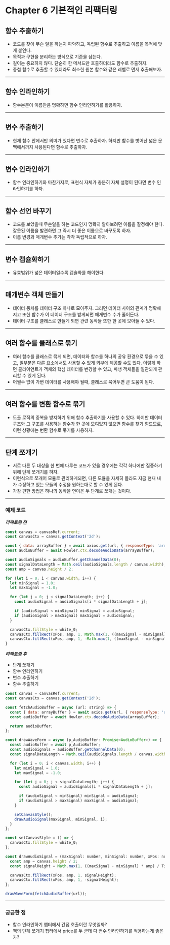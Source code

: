 # Chapter 6 기본적인 리팩터링

## 함수 추출하기
- 코드를 찾아 무슨 일을 하는지 파악하고, 독립된 함수로 추출하고 이름을 목적에 맞게 붙인다.
- 목적과 구현을 분리하는 방식으로 기준을 삼는다.
- 길이는 중요하지 않다. 단순히 한 메서드만 호출하더라도 함수로 추출하자.
- 중첩 함수로 추출할 수 있더라도 최소한 원본 함수와 같은 레벨로 먼저 추출해보자.

---

## 함수 인라인하기
- 함수본문이 이름만큼 명확하면 함수 인라인하기를 활용하자. 

---

## 변수 추출하기
- 현재 함수 안에서만 의미가 있다면 변수로 추출하자. 하지만 함수를 벗어난 넓은 문맥에서까지 사용된다면 함수로 추출하자.

---

## 변수 인라인하기
- 함수 인라인하기와 마찬가지로, 표현식 자체가 충분히 자체 설명이 된다면 변수 인라인하기를 하자.

---

## 함수 선언 바꾸기
- 코드를 보았을때 무슨일을 하는 코드인지 명확히 알아보려면 이름을 잘정해야 한다. 잘못된 이름을 발견하면 그 즉시 더 좋은 이름으로 바꾸도록 하자.
- 이름 변경과 매개변수 추가는 각각 독립적으로 하자.

---

## 변수 캡슐화하기
- 유효범위가 넓은 데이터일수록 캡슐화를 해야한다.

---

## 매개변수 객체 만들기
- 데이터 뭉치를 데이터 구조 하나로 모아주자. 그러면 데이터 사이의 관계가 명확해지고 또한 함수가 이 데이터 구조를 받게되면 매개변수 수가 줄어든다.
- 데이터 구조를 클래스로 만들게 되면 관련 동작들 또한 한 곳에 모아둘 수 있다.

---

## 여러 함수를 클래스로 묶기
- 여러 함수를 클래스로 묶게 되면, 데이터와 함수를 하나의 공유 환경으로 묶을 수 있고, 일부분은 다른 요소에서도 사용할 수 있게 외부에 제공할 수도 있다. 이렇게 하면 클라이언트가 객체의 핵심 데이터를 변경할 수 있고, 파생 객체들을 일관되게 관리할 수 있게 된다.
- 어쩔수 없이 가변 데이터를 사용해야 될때, 클래스로 묶어두면 큰 도움이 된다.

---

## 여러 함수를 변환 함수로 묶기
- 도출 로직의 중복을 방지하기 위해 함수 추출하기를 사용할 수 있다. 하지만 데이터 구조와 그 구조를 사용하는 함수가 한 곳에 모여있지 않으면 함수를 찾기 힘드므로, 이런 상황에는 변환 함수로 묶기를 사용하자.

---

## 단계 쪼개기
- 서로 다른 두 대상을 한 번에 다루는 코드가 있을 경우에는 각각 하나에만 집중하기위해 단계 쪼개기를 하자.
- 이런식으로 쪼개어 모듈로 관리하게되면, 다른 모듈을 자세히 몰라도 지금 현재 내가 수정하고 있는 모듈의 수정을 원하는대로 할 수 있게 된다.
- 가장 편한 방법은 하나의 동작을 연이은 두 단계로 쪼개는 것이다.

---

### 예제 코드

***리팩토링 전***
```js
const canvas = canvasRef.current;
const canvasCtx = canvas.getContext('2d');

const { data: arrayBuffer } = await axios.get(url, { responseType: 'arraybuffer' });
const audioBuffer = await Howler.ctx.decodeAudioData(arrayBuffer);

const audioSignals = audioBuffer.getChannelData(0);
const signalDataLength = Math.ceil(audioSignals.length / canvas.width);
const amp = canvas.height / 2;

for (let i = 0; i < canvas.width; i++) {
  let minSignal = 1.0;
  let maxSignal = -1.0;

  for (let j = 0; j < signalDataLength; j++) {
    const audioSignal = audioSignals[i * signalDataLength + j];

    if (audioSignal < minSignal) minSignal = audioSignal;
    if (audioSignal > maxSignal) maxSignal = audioSignal;
  }

  canvasCtx.fillStyle = white_0;
  canvasCtx.fillRect(xPos, amp, 1, Math.max(1, ((maxSignal - minSignal) * amp) / TimelineStatic.CANVAS_SCALE_RATIO));
  canvasCtx.fillRect(xPos, amp, 1, -Math.max(1, ((maxSignal - minSignal) * amp) / TimelineStatic.CANVAS_SCALE_RATIO));
}

```

***리팩토링 후***
- 단계 쪼개기
- 함수 인라인하기
- 변수 추출하기
- 함수 추출하기
```js
const canvas = canvasRef.current;
const canvasCtx = canvas.getContext('2d');

const fetchAudioBuffer = async (url: string) => {
  const { data: arrayBuffer } = await axios.get(url, { responseType: 'arraybuffer' });
  const audioBuffer = await Howler.ctx.decodeAudioData(arrayBuffer);

  return audioBuffer;
};

const drawWaveForm = async (p_AudioBuffer: Promise<AudioBuffer>) => {
  const audioBuffer = await p_AudioBuffer;
  const audioSignals = audioBuffer.getChannelData(0);
  const signalDataLength = Math.ceil(audioSignals.length / canvas.width);

  for (let i = 0; i < canvas.width; i++) {
    let minSignal = 1.0;
    let maxSignal = -1.0;

    for (let j = 0; j < signalDataLength; j++) {
      const audioSignal = audioSignals[i * signalDataLength + j];

      if (audioSignal < minSignal) minSignal = audioSignal;
      if (audioSignal > maxSignal) maxSignal = audioSignal;
    }

    setCanvasStyle();
    drawAudioSignal(maxSignal, minSignal, i);
  }
};

const setCanvasStyle = () => {
  canvasCtx.fillStyle = white_0;
};

const drawAudioSignal = (maxSignal: number, minSignal: number, xPos: number) => {
  const amp = canvas.height / 2;
  const signalHeight = Math.max(1, ((maxSignal - minSignal) * amp) / TimelineStatic.CANVAS_SCALE_RATIO);

  canvasCtx.fillRect(xPos, amp, 1, signalHeight);
  canvasCtx.fillRect(xPos, amp, 1, -signalHeight);
};

drawWaveForm(fetchAudioBuffer(url));
```

---

### 궁금한 점
- 함수 인라인하기 챕터에서 간접 호출이란 무엇일까?
- 책의 단계 쪼개기 챕터에서 price를 두 군데 다 변수 인라인하기를 적용하는게 좋은가?